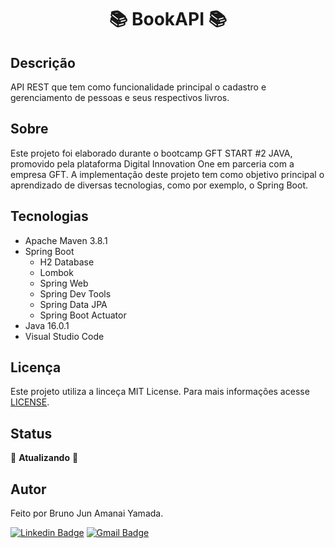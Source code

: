 <h1 align="center"> 📚 BookAPI 📚 </h1>

## Descrição

API REST que tem como funcionalidade principal o cadastro e gerenciamento de pessoas e seus respectivos livros.

## Sobre

Este projeto foi elaborado durante o bootcamp GFT START #2 JAVA, promovido pela plataforma Digital Innovation One em parceria com a empresa GFT. A implementação deste projeto tem como objetivo principal o aprendizado de diversas tecnologias, como por exemplo, o Spring Boot.

## Tecnologias

* Apache Maven 3.8.1
* Spring Boot
    * H2 Database
    * Lombok
    * Spring Web
    * Spring Dev Tools 
    * Spring Data JPA
    * Spring Boot Actuator
* Java 16.0.1
* Visual Studio Code

## Licença

Este projeto utiliza a linceça MIT License. Para mais informações acesse <a href="https://github.com/BrunoJun/BookAPI/blob/82ac12b1b5858964b970e321b0a4f7eb3eab4135/LICENSE">LICENSE</a>.

## Status

🚧 **Atualizando** 🚧

## Autor

Feito por Bruno Jun Amanai Yamada.

[![Linkedin Badge](https://img.shields.io/badge/-BrunoJun-blue?style=flat-square&logo=Linkedin&logoColor=white&link=https://www.linkedin.com/in/brunojun//)](https://www.linkedin.com/in/brunojun/) [![Gmail Badge](https://img.shields.io/badge/-brunojun7@gmail.com-c14438?style=flat-square&logo=Gmail&logoColor=white&link=mailto:brunojun7@gmail.com)](mailto:brunojun7@gmail.com)


